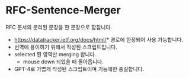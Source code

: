 # RFC-Sentence-Merger

RFC 문서의 분리된 문장을 한 문장으로 합칩니다.

- https://datatracker.ietf.org/docs/html/* 경로에 한정되어 사용 가능합니다.
- 번역에 용이하기 위해서 작성된 스크립트입니다.
- selected 된 영역만 merging 합니다.
  - mouse down 되었을 때 돌아옵니다.
- GPT-4로 가볍게 작성된 스크립트이며 기능에만 충실합니다.
